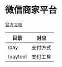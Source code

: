 # 微信商家平台

[官方文档](https://pay.weixin.qq.com/wiki/doc/api/index.html)

目录| 对应 |
----|------|
/pay | 支付方式 |
/paytool | 支付工具  |